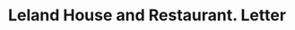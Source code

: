 ---
doi: 10.7916/D8418856
date_other: '1890'
date_other_textual: 1890-1899
form: correspondence
genre:
- Letters (correspondence)
name:
- Leland House and Restaurant
object_in_context_url: https://biggert.cul.columbia.edu/items/view/ave_biggert_00757
subject_hierarchical_geographic:
- Minot, North Dakota, United States
subject_name:
- Leland House and Restaurant
title: Leland House and Restaurant. Letter
sort_title: Leland House and Restaurant. Letter
call_number: ave_biggert_00757
coordinates:
- 48.23305555555556,-101.29222222222222
pid: ave_biggert_00757
identifiers: ave_biggert_00757
thumbnail: https://derivativo-3.library.columbia.edu/iiif/2/ldpd:345445/full/!256,256/0/native.jpg
permalink: /biggert/ave_biggert_00757/
layout: iiif-image-page
---